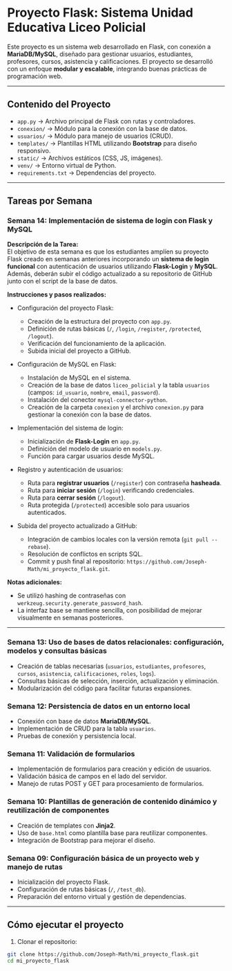 # Proyecto Flask: Sistema Unidad Educativa Liceo Policial

Este proyecto es un sistema web desarrollado en Flask, con conexión a **MariaDB/MySQL**, diseñado para gestionar usuarios, estudiantes, profesores, cursos, asistencia y calificaciones. El proyecto se desarrolló con un enfoque **modular y escalable**, integrando buenas prácticas de programación web.

---

## Contenido del Proyecto

- `app.py` → Archivo principal de Flask con rutas y controladores.
- `conexion/` → Módulo para la conexión con la base de datos.
- `usuarios/` → Módulo para manejo de usuarios (CRUD).
- `templates/` → Plantillas HTML utilizando **Bootstrap** para diseño responsivo.
- `static/` → Archivos estáticos (CSS, JS, imágenes).
- `venv/` → Entorno virtual de Python.
- `requirements.txt` → Dependencias del proyecto.

---

## Tareas por Semana

### Semana 14: Implementación de sistema de login con Flask y MySQL

**Descripción de la Tarea:**  
El objetivo de esta semana es que los estudiantes amplíen su proyecto Flask creado en semanas anteriores incorporando un **sistema de login funcional** con autenticación de usuarios utilizando **Flask-Login** y **MySQL**. Además, deberán subir el código actualizado a su repositorio de GitHub junto con el script de la base de datos.

**Instrucciones y pasos realizados:**

- Configuración del proyecto Flask:
  - Creación de la estructura del proyecto con `app.py`.
  - Definición de rutas básicas (`/`, `/login`, `/register`, `/protected`, `/logout`).
  - Verificación del funcionamiento de la aplicación.
  - Subida inicial del proyecto a GitHub.

- Configuración de MySQL en Flask:
  - Instalación de MySQL en el sistema.
  - Creación de la base de datos `liceo_policial` y la tabla `usuarios` (campos: `id_usuario`, `nombre`, `email`, `password`).
  - Instalación del conector `mysql-connector-python`.
  - Creación de la carpeta `conexion` y el archivo `conexion.py` para gestionar la conexión con la base de datos.

- Implementación del sistema de login:
  - Inicialización de **Flask-Login** en `app.py`.
  - Definición del modelo de usuario en `models.py`.
  - Función para cargar usuarios desde MySQL.

- Registro y autenticación de usuarios:
  - Ruta para **registrar usuarios** (`/register`) con contraseña **hasheada**.
  - Ruta para **iniciar sesión** (`/login`) verificando credenciales.
  - Ruta para **cerrar sesión** (`/logout`).
  - Ruta protegida (`/protected`) accesible solo para usuarios autenticados.

- Subida del proyecto actualizado a GitHub:
  - Integración de cambios locales con la versión remota (`git pull --rebase`).
  - Resolución de conflictos en scripts SQL.
  - Commit y push final al repositorio: `https://github.com/Joseph-Math/mi_proyecto_flask.git`.

**Notas adicionales:**
- Se utilizó hashing de contraseñas con `werkzeug.security.generate_password_hash`.
- La interfaz base se mantiene sencilla, con posibilidad de mejorar visualmente en semanas posteriores.

---

### Semana 13: Uso de bases de datos relacionales: configuración, modelos y consultas básicas

- Creación de tablas necesarias (`usuarios`, `estudiantes`, `profesores`, `cursos`, `asistencia`, `calificaciones`, `roles`, `logs`).
- Consultas básicas de selección, inserción, actualización y eliminación.
- Modularización del código para facilitar futuras expansiones.

### Semana 12: Persistencia de datos en un entorno local

- Conexión con base de datos **MariaDB/MySQL**.
- Implementación de CRUD para la tabla `usuarios`.
- Pruebas de conexión y persistencia local.

### Semana 11: Validación de formularios

- Implementación de formularios para creación y edición de usuarios.
- Validación básica de campos en el lado del servidor.
- Manejo de rutas POST y GET para procesamiento de formularios.

### Semana 10: Plantillas de generación de contenido dinámico y reutilización de componentes

- Creación de templates con **Jinja2**.
- Uso de `base.html` como plantilla base para reutilizar componentes.
- Integración de Bootstrap para mejorar el diseño.

### Semana 09: Configuración básica de un proyecto web y manejo de rutas

- Inicialización del proyecto Flask.
- Configuración de rutas básicas (`/`, `/test_db`).
- Preparación del entorno virtual y gestión de dependencias.

---

## Cómo ejecutar el proyecto

1. Clonar el repositorio:

```bash
git clone https://github.com/Joseph-Math/mi_proyecto_flask.git
cd mi_proyecto_flask
